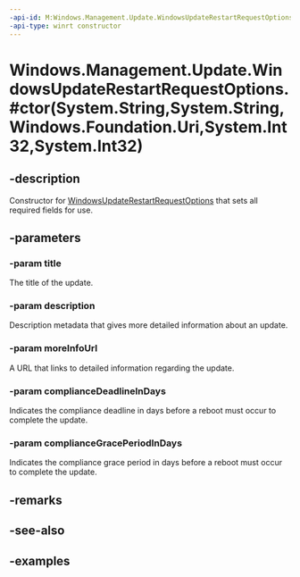 ```yaml
---
-api-id: M:Windows.Management.Update.WindowsUpdateRestartRequestOptions.#ctor(System.String,System.String,Windows.Foundation.Uri,System.Int32,System.Int32)
-api-type: winrt constructor
---
```


# Windows.Management.Update.WindowsUpdateRestartRequestOptions.#ctor(System.String,System.String,Windows.Foundation.Uri,System.Int32,System.Int32)

<!--
public WindowsUpdateRestartRequestOptions (string title, string description, System.Uri moreInfoUrl, int complianceDeadlineInDays, int complianceGracePeriodInDays);
-->


## -description
Constructor for [WindowsUpdateRestartRequestOptions](./windowsupdaterestartrequestoptions.md) that sets all required fields for use.

## -parameters

### -param title
The title of the update.

### -param description
Description metadata that gives more detailed information about an update.

### -param moreInfoUrl
A URL that links to detailed information regarding the update.

### -param complianceDeadlineInDays
Indicates the compliance deadline in days before a reboot must occur to complete the update.

### -param complianceGracePeriodInDays
Indicates the compliance grace period in days before a reboot must occur to complete the update.

## -remarks

## -see-also

## -examples


